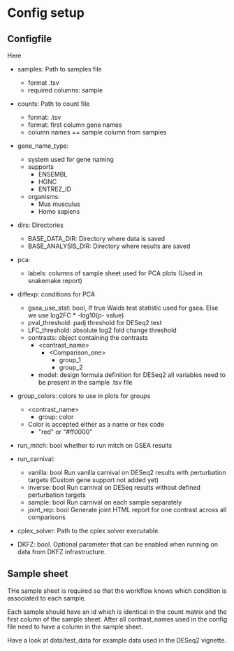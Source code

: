 # Config setup

## Configfile

Here 
- samples: Path to samples file 
	- format .tsv
	- required columns: sample
- counts: Path to count file
	- format: .tsv
	- format: first column gene names
	- column names == sample column from samples
-  gene_name_type:
	- system used for gene naming 
	- supports
		- ENSEMBL
		- HGNC
		- ENTREZ_ID
	- organisms:
		- Mus musculus
		- Homo sapiens
- dirs: Directories 
	- BASE_DATA_DIR: Directory where data is saved
	- BASE_ANALYSIS_DIR: Directory where results are saved

- pca:
	- labels: columns of sample sheet used for PCA plots (Used in snakemake report)
- diffexp: conditions for PCA
	- gsea_use_stat: bool, If true Walds test statistic used for gsea. Else we use log2FC * -log10(p- value)
	- pval_threshold: padj threshold for DESeq2 test
	- LFC_threshold: absolute log2 fold change threshold 
	- contrasts: object containing the contrasts
		- <contrast_name>
			- <Comparison_one>
				- group_1
				- group_2
		- model: design formula definition for DESeq2 all variables need to be present in the sample .tsv file

- group_colors: colors to use in plots for groups
	- <contrast_name>
		- group: color
	- Color is accepted either as a name or hex code
		- "red" or "#ff0000"

- run_mitch: bool whether to run mitch on GSEA results
- run_carnival:
	- vanilla: bool Run vanilla carnival on DESeq2 results with perturbation targets (Custom gene support not added yet)
	- inverse: bool Run carnival on DESeq results without defined perturbation targets
	- sample: bool Run carnival on each sample separately
	- joint_rep: bool Generate joint HTML report for one contrast across all comparisons

- cplex_solver: Path to the cplex solver executable. 
- DKFZ: bool. Optional parameter that can be enabled when running on data from DKFZ infrastructure. 
## Sample sheet

THe sample sheet is required so that the workflow knows which condition is associated to each sample. 

Each sample should have an id which is identical in the count matrix and the first column of the sample sheet. After all contrast_names used in the config file need to have a column in the sample sheet. 

Have a look at data/test_data for example data used in the DESeq2 vignette. 